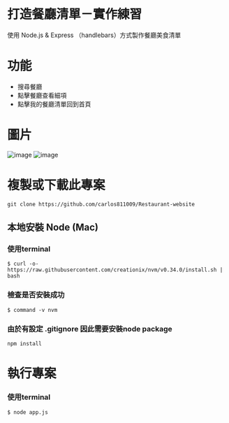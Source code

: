 # 打造餐廳清單－實作練習
使用 Node.js & Express （handlebars）方式製作餐廳美食清單

# 功能
- 搜尋餐廳
- 點擊餐廳查看細項
- 點擊我的餐廳清單回到首頁

# 圖片
![image](https://github.com/carlos811009/Restaurant-website/blob/master/%E6%88%AA%E5%9C%96%202021-05-09%2014.37.21.png)
![image](https://github.com/carlos811009/Restaurant-website/blob/master/%E6%88%AA%E5%9C%96%202021-05-09%2014.37.29.png)

#  複製或下載此專案
    git clone https://github.com/carlos811009/Restaurant-website
 
## 本地安裝 Node (Mac)
### 使用terminal ###
`$ curl -o- https://raw.githubusercontent.com/creationix/nvm/v0.34.0/install.sh | bash`

### 檢查是否安裝成功 ###
`$ command -v nvm`
### 由於有設定 .gitignore 因此需要安裝node package  ###
`npm install`


# 執行專案 #
### 使用terminal ###
`$ node app.js`
